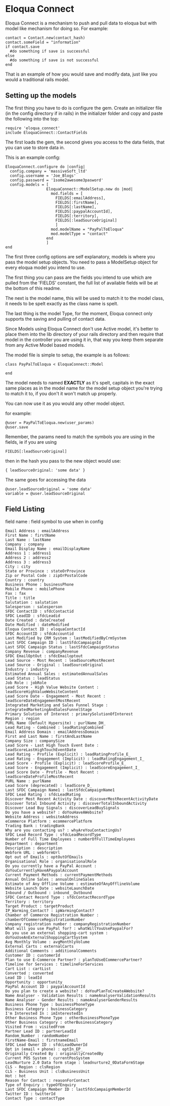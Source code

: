 Eloqua Connect
==============

Eloqua Connect is a mechanism to push and pull data to eloqua but with model like mechanism for doing so. For example:

    contact = Contact.new(contact_hash)
    contact.someField = "information"
    if contact.save
      #do something if save is successful
    else
      #do something if save is not successful
    end

That is an example of how you would save and modify data, just like you would a traditional rails model.

Setting up the models
---------------------

The first thing you have to do is configure the gem. Create an initializer file (in the config directory if in rails)
in the initializer folder and copy and paste the following into the top:

    require 'eloqua_connect'
    include EloquaConnect::ContactFields

The first loads the gem, the second gives you access to the data fields, that you can use to store data in.

This is an example config:

    EloquaConnect.configure do |config|
      config.company = 'massiveSoft_ltd'
      config.username = 'Joe_Blogs'
      config.password = '1some2awesome3pasword'
      config.models = [
                      EloquaConnect::ModelSetup.new do |mod|
                        mod.fields = [
                          FIELDS[:emailAddress],
                          FIELDS[:firstName],
                          FIELDS[:lastName],
                          FIELDS[:paypalAccountId],
                          FIELDS[:territory],
                          FIELDS[:leadSourceOriginal]
                          ]
                        mod.modelName = "PayPalToEloqua"
                        mod.modelType = "contact"
                      end
                      ]
    end

The first three config options are self explanatory, models is where you pass the model setup objects.
You need to pass a ModelSetup object for every eloqua model you intend to use.

The first thing you can pass are the fields you intend to use which are pulled from the 'FIELDS' constant, the full list of available fields will be at the bottom of this readme.

The next is the model name, this will be used to match it to the model class, it needs to be spelt exactly as the class name is spelt.

The last thing is the model Type, for the moment, Eloqua connect only supports the saving and pulling of contact data.

Since Models using Eloqua Connect don't use Active model, it's better to place them into the lib directory of your rails directory and then require that model in the controller you are using it in, that way you keep them separate from any Active Model based models.

The model file is simple to setup, the example is as follows:

    class PayPalToEloqua < EloquaConnect::Model

    end

The model needs to named **EXACTLY** as it's spelt, capitals in the exact same places as in the model name for the model setup object you're trying to match it to, if you don't it won't match up properly.

You can now use it as you would any other model object.

for example:

    @user = PayPalToEloqua.new(user_params)
    @user.save

Remember, the params need to match the symbols you are using in the fields, ie if you are using

    FIELDS[:leadSourceOriginal]

then in the hash you pass to the new object would use:

    { leadSourceOriginal: 'some data' }

The same goes for accessing the data

    @user.leadSourceOriginal = 'some data'
    variable = @user.leadSourceOriginal


Field Listing
-------------
field name : field symbol to use when in config

    Email Address : emailAddress
    First Name : firstName
    Last Name : lastName
    Company : company
    Email Display Name : emailDisplayName
    Address 1 : address1
    Address 2 : address2
    Address 3 : address3
    City : city
    State or Province : stateOrProvince
    Zip or Postal Code : zipOrPostalCode
    Country : country
    Business Phone : businessPhone
    Mobile Phone : mobilePhone
    Fax : fax
    Title : title
    Salutation : salutation
    Salesperson : salesperson
    SFDC ContactID : sfdcContactid
    SFDC LeadID : sfdcLeadid
    Date Created : dateCreated
    Date Modified : dateModified
    Eloqua Contact ID : eloquaContactId
    SFDC AccountID : sfdcAccountid
    Last Modified by CRM System : lastModifiedByCrmSystem
    Last SFDC Campaign ID : lastSfdcCampaignId
    Last SFDC Campaign Status : lastSfdcCampaignStatus
    Company Revenue : companyRevenue
    SFDC EmailOptOut : sfdcEmailoptout
    Lead Source - Most Recent : leadSourceMostRecent
    Lead Source - Original : leadSourceOriginal
    Industry : industry
    Estimated Annual Sales : estimatedAnnualSales
    Lead Status : leadStatus
    Job Role : jobRole
    Lead Score - High Value Website Content : leadScoreHighValueWebsiteContent
    Lead Score Date - Engagement - Most Recent : leadScoreDateEngagementMostRecent
    Integrated Marketing and Sales Funnel Stage : integratedMarketingAndSalesFunnelStage
    Primary Solution of Interest : primarySolutionOfInterest
    Region : region
    PURL Name (Default Hypersite) : purlName_DH_
    Lead Rating - Combined : leadRatingCombined
    Email Address Domain : emailAddressDomain
    First and Last Name : firstAndLastName
    Company Size : companySize
    Lead Score - Last High Touch Event Date : leadScoreLastHighTouchEventDate
    Lead Rating - Profile (Explicit) : leadRatingProfile_E_
    Lead Rating - Engagement (Implicit) : leadRatingEngagement_I_
    Lead Score - Profile (Explicit) : leadScoreProfile_E_
    Lead Score - Engagement (Implicit) : leadScoreEngagement_I_
    Lead Score Date - Profile - Most Recent : leadScoreDateProfileMostRecent
    PURL Name : purlName
    Lead Score (deprecated) : leadScore_D_
    Last SFDC Campaign Name1 : lastSfdcCampaignName1
    SFDC Lead Rating : sfdcLeadRating
    Discover Most Recent Activity Date : discoverMostRecentActivityDate
    Discover Total Inbound Activity : discoverTotalInboundActivity
    Discover Lead Buy Signals : discoverLeadBuySignals
    Do you have a website? : doYouHaveAWebsite?
    Website Address : websiteAddress
    eCommerce Platform : ecommercePlatform
    Trading Bank : tradingBank
    Why are you contacting us? : whyAreYouContactingUs?
    SFDC Lead Record Type : sfdcLeadRecordType
    Number of Full Time Employees : numberOfFullTimeEmployees
    Department : department
    Description : description
    Webform URL : webformUrl
    Opt out of Emails : optOutOfEmails
    Organisational Role : organisationalRole
    Do you currently have a PayPal Account : doYouCurrentlyHaveAPaypalAccount
    Current Payment Methods : currentPaymentMethods
    Annual Online Sales : annualOnlineSales
    Estimate of Any Offline Volume : estimateOfAnyOfflineVolume
    Website Launch Date : websiteLaunchDate
    Inbound / Outbound : inbound__Outbound
    SFDC Contact Record Type : sfdcContactRecordType
    Territory : territory
    Target Product : targetProduct
    IP_Warming_Contact? : ipWarmingContact?
    Chamber of Commerce Registration Number : chamberOfCommerceRegistrationNumber
    Company registration number : companyRegistrationNumber
    What will you use PayPal for? : whatWillYouUsePaypalFor?
    Do you use an external shopping-cart system : doYouUseAnExternalShoppingCartSystem
    Avg Monthly Volume : avgMonthlyVolume
    External Carts : externalCarts
    Additional Comments : additionalComments
    Customer ID : customerId
    Plan to use E-Commerce Partner? : planToUseECommercePartner?
    Timeline for Services : timelineForServices
    Cart List : cartList
    Converted : converted
    Lead ID : leadId
    Opportunity : opportunity
    PayPal Account ID : paypalAccountId
    Do you plan to create a website? : doYouPlanToCreateAWebsite?
    Name Analyser - Validation Results : nameAnalyserValidationResults
    Name Analyser - Gender Results : nameAnalyserGenderResults
    Business Phone Type : businessPhoneType
    Business Category : businessCategory
    I'm Interested In : imInterestedIn
    Other Business Phone Type : otherBusinessPhoneType
    Other Business Category : otherBusinessCategory
    Visited From : visitedFrom
    Partner Lead ID : partnerLeadId
    Random_Number : randomNumber
    FirstName-Email : firstnameEmail
    SFDC Lead Owner ID : sfdcLeadOwnerId
    Opt in (email + phone) : optIn_EP_
    Originally Created By : originallyCreatedBy
    Current POS System : currentPosSystem
    LeadNurture 2.0 Data form stage : leadnurture2_0DataFormStage
    CLS - Region : clsRegion
    CLS - Business Unit : clsBusinessUnit
    Hot : hot
    Reason for Contact : reasonForContact
    Type of Enquiry : typeOfEnquiry
    Last SFDC Campaign Member ID : lastSfdcCampaignMemberId
    Twitter ID : twitterId
    Contact Type : contactType




